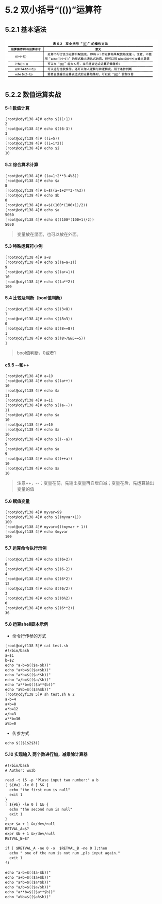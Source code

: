 # 5.2 双小括号“(())”运算符



## 5.2.1 基本语法

![image-20210121200831532](images/image-20210121200831532.png)

## 5.2.2  数值运算实战



#### 5-1  数值计算

```shell
[root@cdyf138 4]# echo $((1+1))
2
[root@cdyf138 4]# echo $((6-3))
3
[root@cdyf138 4]# ((i=5))
[root@cdyf138 4]# ((i=i*2))
[root@cdyf138 4]# echo $i
10
```

#### 5.2  综合算术计算

```shell
[root@cdyf138 4]# ((a=1+2**3-4%3))
[root@cdyf138 4]# echo $a
8
[root@cdyf138 4]# b=$((a=1+2**3-4%3))
[root@cdyf138 4]# echo $b
8
[root@cdyf138 4]# a=$((100*(100+1)/2))
[root@cdyf138 4]# echo $a
5050
[root@cdyf138 4]# echo $((100*(100+1)/2))
5050

```

> 变量放在里面，也可以放在外面。



#### 5.3 特殊运算符小例

```shell
[root@cdyf138 4]# a=8
[root@cdyf138 4]# echo $((a=a+1))
9
[root@cdyf138 4]# echo $((a+=1))
10
[root@cdyf138 4]# echo $((a**2))
100
```



#### 5.4 比较及判断（bool值判断）

```shell
[root@cdyf138 4]# echo $((3<8))
1
[root@cdyf138 4]# echo $((8<3))
0
[root@cdyf138 4]# echo $((8==8))
1
[root@cdyf138 4]# echo $((8>7&&5==5))
1
```

> bool值判断，0或者1



#### c5.5 --和++ 

```shell
[root@cdyf138 4]# a=10
[root@cdyf138 4]# echo $((a++))
10
[root@cdyf138 4]# echo $a
11
[root@cdyf138 4]# a=11
[root@cdyf138 4]# echo $((a--))
11
[root@cdyf138 4]# echo $a
10
[root@cdyf138 4]# a=10
[root@cdyf138 4]# echo $a
10
[root@cdyf138 4]# echo $((--a))
9
[root@cdyf138 4]# echo $a
9
[root@cdyf138 4]# echo $((++a))
10
[root@cdyf138 4]# echo $a
10
```

> 注意++，--：变量在前，先输出变量再自增自减；变量在后，先运算输出变量的值
>



#### 5.6  赋值变量

```shell
[root@cdyf138 4]# myvar=99
[root@cdyf138 4]# echo $((myvar+1))
100
[root@cdyf138 4]# myvar=$((myvar + 1))
[root@cdyf138 4]# echo $myvar
100
```



#### 5.7 运算命令执行示例

```shell
[root@cdyf138 4]# echo $((6+2))
8
[root@cdyf138 4]# echo $((6-2))
4
[root@cdyf138 4]# echo $((6*2))
12
[root@cdyf138 4]# echo $((6/2))
3
[root@cdyf138 4]# echo $((6%2))
0
[root@cdyf138 4]# echo $((6**2))
36
```



#### 5.8 运算shell脚本示例

- 命令行传参的方式

```shell
[root@cdyf138 5]# cat test.sh 
#!/bin/bash
a=$1
b=$2
echo "a-b=$(($a-$b))"
echo "a+b=$(($a+$b))"
echo "a*b=$(($a*$b))"
echo "a/b=$(($a/$b))"
echo "a**b=$(($a**$b))"
echo "a%b=$(($a%$b))"
[root@cdyf138 5]# sh test.sh 6 2
a-b=4
a+b=8
a*b=12
a/b=3
a**b=36
a%b=0

```

- 传参方式

```shell
echo $(($1$2$3))
```





#### 5.10 实现输入 两个数进行加，减乘除计算器

```shell
#!/bin/bash
# Author: wuzb

read -t 15 -p "Plase input two number:" a b
[ ${#a} -le 0 ] && {
  echo "the first num is null"
  exit 1
}
[ ${#b} -le 0 ] && {
  echo "the second num is null"
  exit 1
}
expr $a + 1 &>/dev/null
RETVAL_A=$?
expr $b + 1 &>/dev/null
RETVAL_B=$?

if [ $RETVAL_A -ne 0 -o  $RETVAL_B -ne 0 ];then
  echo " one of the num is not num ,pls input again."
  exit 1
fi

echo "a-b=$(($a-$b))"
echo "a+b=$(($a+$b))"
echo "a*b=$(($a*$b))"
echo "a/b=$(($a/$b))"
echo "a**b=$(($a**$b))"
echo "a%b=$(($a%$b))"
```

